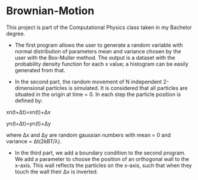 # Brownian-Motion

This project is part of the Computational Physics class taken in my Bachelor degree. 

* The first program allows the user to generate a random variable with normal distribution of parameters mean and variance chosen by the user with the Box-Muller method. The output is a dataset with the probability density function for each x value; a histogram can be easily generated from that. 

* In the second part, the random movement of N independent 2-dimensional particles is simulated. It is considered that all particles are situated in the origin at time = 0. In each step the particle position is defined by:

xn(t+Δt)=xn(t)+Δx

yn(t+Δt)=yn(t)+Δy

where Δx and Δy are random gaussian numbers with mean = 0 and variance = Δt(2kBT/λ). 

* In the third part, we add a boundary condition to the second program. We add a parameter to choose the position of an orthogonal wall to the x-axis. This wall reflects the particles on the x-axis, such that when they touch the wall their Δx is inverted.

